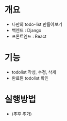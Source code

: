 # 개요
* 나만의 todo-list 만들어보기
* 백엔드 : Django
* 프론트엔드 : React

# 기능
* todolist 작성, 수정, 삭제
* 완료된 todolist 확인

# 실행방법
* (추후 추가)